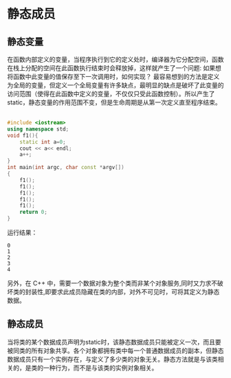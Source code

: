 # 静态成员

## 静态变量

在函数内部定义的变量，当程序执行到它的定义处时，编译器为它分配空间，函数在栈上分配的空间在此函数执行结束时会释放掉，这样就产生了一个问题: 如果想将函数中此变量的值保存至下一次调用时，如何实现？ 最容易想到的方法是定义为全局的变量，但定义一个全局变量有许多缺点，最明显的缺点是破坏了此变量的访问范围（使得在此函数中定义的变量，不仅仅只受此函数控制）。所以产生了static，静态变量的作用范围不变，但是生命周期是从第一次定义直至程序结束。<br><br>

```c++
#include <iostream>
using namespace std;
void f1(){
    static int a=0;
    cout << a<< endl;
    a++;
}
int main(int argc, char const *argv[])
{
    f1();
    f1();
    f1();
    f1();
    f1();
    return 0;
}
```

运行结果：

```shell
0
1
2
3
4
```

另外，在 C++ 中，需要一个数据对象为整个类而非某个对象服务,同时又力求不破坏类的封装性,即要求此成员隐藏在类的内部，对外不可见时，可将其定义为静态数据。

## 静态成员

当将类的某个数据成员声明为static时，该静态数据成员只能被定义一次，而且要被同类的所有对象共享。各个对象都拥有类中每一个普通数据成员的副本，但静态数据成员只有一个实例存在，与定义了多少类的对象无关。静态方法就是与该类相关的，是类的一种行为，而不是与该类的实例对象相关。
